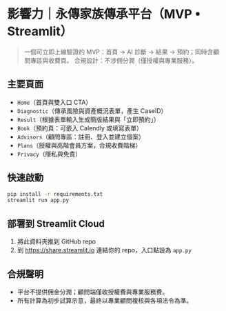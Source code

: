 # 影響力｜永傳家族傳承平台（MVP • Streamlit）

> 一個可立即上線驗證的 MVP：首頁 → AI 診斷 → 結果 → 預約；同時含顧問專區與收費頁。
> 合規設計：不涉佣分潤（僅授權與專業服務）。

## 主要頁面
- `Home`（首頁與雙入口 CTA）
- `Diagnostic`（傳承風險與資產概況表單，產生 CaseID）
- `Result`（根據表單輸入生成簡版結果與「立即預約」）
- `Book`（預約頁：可嵌入 Calendly 或填寫表單）
- `Advisors`（顧問專區：註冊、登入並建立個案）
- `Plans`（授權與高階會員方案，合規收費階梯）
- `Privacy`（隱私與免責）

## 快速啟動
```bash
pip install -r requirements.txt
streamlit run app.py
```

## 部署到 Streamlit Cloud
1. 將此資料夾推到 GitHub repo
2. 到 https://share.streamlit.io 連結你的 repo，入口點設為 `app.py`

## 合規聲明
- 平台不提供佣金分潤；顧問端僅收授權費與專業服務費。
- 所有計算為初步試算示意，最終以專業顧問複核與各項法令為準。
